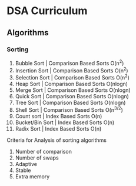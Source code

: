# DSA Curriculum


## Algorithms

### Sorting

1. Bubble Sort              | Comparison Based Sorts    O(n<sup>2</sup>)
2. Insertion Sort           | Comparison Based Sorts    O(n<sup>2</sup>)
3. Selection Sort           | Comparison Based Sorts    O(n<sup>2</sup>)
4. Heap Sort                | Comparison Based Sorts    O(nlogn)
5. Merge Sort               | Comparison Based Sorts    O(nlogn)
6. Quick Sort               | Comparison Based Sorts    O(nlogn)
7. Tree Sort                | Comparison Based Sorts    O(nlogn)
8. Shell Sort               | Comparison Based Sorts    O(n<sup>3/2</sup>) 
9. Count sort               | Index Based Sorts         O(n)
10. Bucket/Bin Sort         | Index Based Sorts         O(n)
11. Radix Sort              | Index Based Sorts         O(n)


Criteria for Analysis of sorting algorithms
1. Number of comparison
2. Number of swaps
3. Adaptive
4. Stable
5. Extra memory